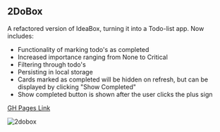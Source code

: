 ## 2DoBox

A refactored version of IdeaBox, turning it into a Todo-list app.
Now includes:
* Functionality of marking todo's as completed
* Increased importance ranging from None to Critical
* Filtering through todo's
* Persisting in local storage
* Cards marked as completed will be hidden on refresh, but can be displayed by clicking "Show Completed"
* Show completed button is shown after the user clicks the plus sign

[GH Pages Link](https://sojurner.github.io/2DoBox-Pivot/)

![2dobox](https://user-images.githubusercontent.com/35910428/47127870-241c9300-d24c-11e8-946d-f98b6634fcd4.gif)
